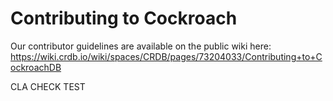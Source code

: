 # Contributing to Cockroach

Our contributor guidelines are available on the public wiki here:
https://wiki.crdb.io/wiki/spaces/CRDB/pages/73204033/Contributing+to+CockroachDB

CLA CHECK TEST

